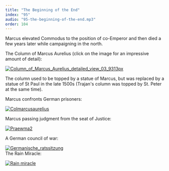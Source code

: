 ```yaml
---
title: "The Beginning of the End"
index: "95"
audio: "95-the-beginning-of-the-end.mp3"
order: 104
---
```


Marcus elevated Commodus to the position of co-Emperor and then died a few years later while campaigning in the north.

The Column of Marcus Aurelius (click on the image for an impressive amount of detail):

[![Column_of_Marcus_Aurelius_detailed_view_03_9313px](http://thehistoryofrome.typepad.com/.a/6a01053629a711970c013481815f97970c-800wi "Column_of_Marcus_Aurelius_detailed_view_03_9313px")](http://thehistoryofrome.typepad.com/.a/6a01053629a711970c013481815f97970c-pi)  

The column used to be topped by a statue of Marcus, but was replaced by a statue of St Paul in the late 1500s (Trajan's column was topped by St. Peter at the same time).

Marcus confronts German prisoners:

[![Colmarcusaurelius](http://thehistoryofrome.typepad.com/.a/6a01053629a711970c013481815456970c-800wi "Colmarcusaurelius")](http://thehistoryofrome.typepad.com/.a/6a01053629a711970c013481815456970c-pi)  

Marcus passing judgment from the seat of Justice:

[![Praewma2](http://thehistoryofrome.typepad.com/.a/6a01053629a711970c0133ee51a1d2970b-800wi "Praewma2")](http://thehistoryofrome.typepad.com/.a/6a01053629a711970c0133ee51a1d2970b-pi)  

A German council of war:

[![Germanische_ratssitzung](http://thehistoryofrome.typepad.com/.a/6a01053629a711970c01348181568a970c-800wi "Germanische_ratssitzung")](http://thehistoryofrome.typepad.com/.a/6a01053629a711970c01348181568a970c-pi)  
The Rain Miracle:

[![Rain miracle](http://thehistoryofrome.typepad.com/.a/6a01053629a711970c0133ee51a423970b-800wi "Rain miracle")](http://thehistoryofrome.typepad.com/.a/6a01053629a711970c0133ee51a423970b-pi)
